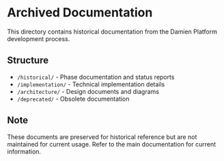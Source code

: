 # Archived Documentation

This directory contains historical documentation from the Damien Platform development process.

## Structure
- `/historical/` - Phase documentation and status reports
- `/implementation/` - Technical implementation details
- `/architecture/` - Design documents and diagrams
- `/deprecated/` - Obsolete documentation

## Note
These documents are preserved for historical reference but are not maintained for current usage. Refer to the main documentation for current information.
